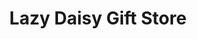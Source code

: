 ---
title: "Lazy Daisy Gift Store"
url: /williamsburg/lazy-daisy-gift-store/
shop: Haushaltsartikel
---